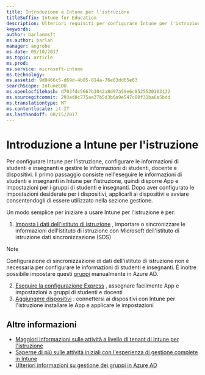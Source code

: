 ```yaml
---
title: Introduzione a Intune per l'istruzione
titleSuffix: Intune for Education
description: Ulteriori requisiti per configurare Intune per l'istruzione.
keywords: 
author: barlanmsft
ms.author: barlan
manager: angrobe
ms.date: 05/10/2017
ms.topic: article
ms.prod: 
ms.service: microsoft-intune
ms.technology: 
ms.assetid: 9d0466c5-d69d-4b85-814a-76e63dd65e63
searchScope: IntuneEDU
ms.openlocfilehash: d703fdc5667b3042a8d97a59e6c8525530103132
ms.sourcegitcommit: 293ad8c775aa37b5d3b6a9e547c80f31ba6a5bdd
ms.translationtype: MT
ms.contentlocale: it-IT
ms.lasthandoff: 08/15/2017
---
```

# <a name="get-started-with-intune-for-education"></a>Introduzione a Intune per l'istruzione

Per configurare Intune per l'istruzione, configurare le informazioni di studenti e insegnanti e gestire le informazioni di studenti, docente e dispositivi. Il primo passaggio consiste nell'eseguire le informazioni di studenti e insegnanti in Intune per l'istruzione, quindi disporre App e impostazioni per i gruppi di studenti e insegnanti. Dopo aver configurato le impostazioni desiderate per i dispositivi, applicarli ai dispositivi e avviare consentendogli di essere utilizzato nella sezione gestione.

Un modo semplice per iniziare a usare Intune per l'istruzione è per:

1. [Imposta i dati dell'istituto di istruzione](what-is-school-data-sync.md) , importare o sincronizzare le informazioni dell'istituto di istruzione con Microsoft dell'istituto di istruzione dati sincronizzazione (SDS)

> [!NOTE]
> Configurazione di sincronizzazione di dati dell'istituto di istruzione non è necessaria per configurare le informazioni di studenti e insegnanti. È inoltre possibile impostare questi [gruppi](what-are-groups.md) manualmente in Azure AD.

2. [Eseguire la configurazione Express](what-is-express-configuration.md) , assegnare facilmente App e impostazioni a gruppi di studenti e docenti
3. [Aggiungere dispositivi](how-do-i-add-devices.md) : connettersi ai dispositivi con Intune per l'istruzione installare le App e applicare le impostazioni

## <a name="find-out-more"></a>Altre informazioni
- [Maggiori informazioni sulle attività a livello di tenant di Intune per l'istruzione](what-are-tenants.md)
- [Saperne di più sulle attività iniziali con l'esperienza di gestione complete in Intune](https://docs.microsoft.com/intune/get-started/start-with-a-paid-subscription-to-microsoft-intune)
- [Ulteriori informazioni su gestione dei gruppi in Azure AD](https://docs.microsoft.com/azure/active-directory/active-directory-groups-create-azure-portal)
